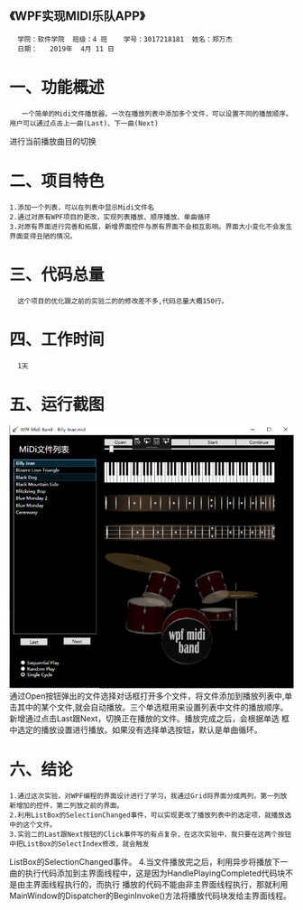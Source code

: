 ## 《WPF实现MIDI乐队APP》
      学院：软件学院  班级：4 班    学号：3017218181  姓名：郑万杰
      日期：   2019年  4月 11 日
# 一、功能概述
       一个简单的Midi文件播放器，一次在播放列表中添加多个文件，可以设置不同的播放顺序。用户可以通过点击上一曲(Last)、下一曲(Next)
进行当前播放曲目的切换
# 二、项目特色
    1.添加一个列表，可以在列表中显示Midi文件名
    2.通过对原有WPF项目的更改，实现列表播放、顺序播放、单曲循环
    3.对原有界面进行完善和拓展，新增界面控件与原有界面不会相互影响。界面大小变化不会发生界面变得丑陋的情况。
# 三、代码总量
      这个项目的优化跟之前的实验二的的修改差不多,代码总量大概150行。
# 四、工作时间
      1天
# 五、运行截图
![](image/png1.png)
      通过Open按钮弹出的文件选择对话框打开多个文件，将文件添加到播放列表中,单击其中的某个文件,就会自动播放。三个单选框用来设置列表中文件的播放顺序。新增通过点击Last跟Next，切换正在播放的文件。播放完成之后，会根据单选
框中选定的播放设置进行播放。如果没有选择单选按钮，默认是单曲循环。
# 六、结论
    1.通过这次实验，对WPF编程的界面设计进行了学习，我通过Grid将界面分成两列，第一列放新增加的控件，第二列放之前的界面。
	2.利用ListBox的SelectionChanged事件，可以实现更改了播放列表中的选定项，就播放选中的这个文件。
	3.实验二的Last跟Next按钮的Click事件写的有点复杂，在这次实验中，我只要在这两个按钮中把ListBox的SelectIndex修改，就会触发
ListBox的SelectionChanged事件。
    4.当文件播放完之后，利用异步将播放下一曲的执行代码添加到主界面线程中，这是因为HandlePlayingCompleted代码块不是由主界面线程执行的，而执行
播放的代码不能由非主界面线程执行，那就利用MainWindow的Dispatcher的BeginInvoke()方法将播放代码块发给主界面线程。